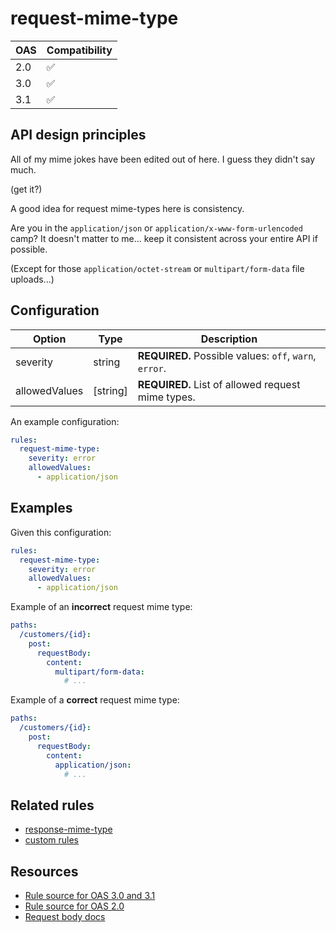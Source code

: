 # request-mime-type

|OAS|Compatibility|
|---|---|
|2.0|✅|
|3.0|✅|
|3.1|✅|

## API design principles

All of my mime jokes have been edited out of here.
I guess they didn't say much.

(get it?)

A good idea for request mime-types here is consistency.

Are you in the `application/json` or `application/x-www-form-urlencoded` camp?
It doesn't matter to me... keep it consistent across your entire API if possible.

(Except for those `application/octet-stream` or `multipart/form-data` file uploads...)

## Configuration


|Option|Type|Description|
|---|---|---|
|severity|string|**REQUIRED.** Possible values: `off`, `warn`, `error`.|
|allowedValues|[string]|**REQUIRED.** List of allowed request mime types.|

An example configuration:

```yaml
rules:
  request-mime-type:
    severity: error
    allowedValues:
      - application/json
```

## Examples

Given this configuration:

```yaml
rules:
  request-mime-type:
    severity: error
    allowedValues:
      - application/json
```

Example of an **incorrect** request mime type:

```yaml
paths:
  /customers/{id}:
    post:
      requestBody:
        content:
          multipart/form-data:
            # ...
```

Example of a **correct** request mime type:

```yaml
paths:
  /customers/{id}:
    post:
      requestBody:
        content:
          application/json:
            # ...
```

## Related rules

- [response-mime-type](./response-mime-type.md)
- [custom rules](./configurable-rules.md)

## Resources

- [Rule source for OAS 3.0 and 3.1](https://github.com/Redocly/redocly-cli/blob/main/packages/core/src/rules/oas3/request-mime-type.ts)
- [Rule source for OAS 2.0](https://github.com/Redocly/redocly-cli/blob/main/packages/core/src/rules/oas2/request-mime-type.ts)
- [Request body docs](https://redocly.com/docs/openapi-visual-reference/request-body/)
